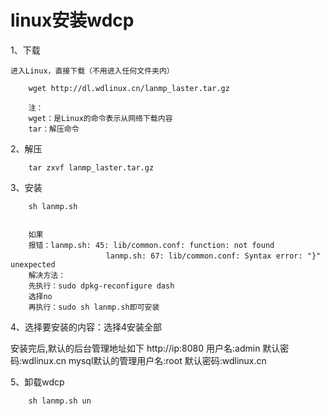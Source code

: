 # linux安装wdcp


1、下载
```
进入Linux，直接下载（不用进入任何文件夹内）

	wget http://dl.wdlinux.cn/lanmp_laster.tar.gz

	注：
	wget：是Linux的命令表示从网络下载内容
	tar：解压命令
```

2、解压
```
	tar zxvf lanmp_laster.tar.gz
```

3、安装
```
	sh lanmp.sh
	
	
	如果
	报错：lanmp.sh: 45: lib/common.conf: function: not found
　　					lanmp.sh: 67: lib/common.conf: Syntax error: "}" unexpected
	解决方法：
	先执行：sudo dpkg-reconfigure dash
	选择no
	再执行：sudo sh lanmp.sh即可安装
```

4、选择要安装的内容：选择4安装全部

安装完后,默认的后台管理地址如下
http://ip:8080
用户名:admin 默认密码:wdlinux.cn
mysql默认的管理用户名:root 默认密码:wdlinux.cn


5、卸载wdcp
```
	sh lanmp.sh un
```
